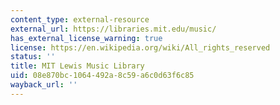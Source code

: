 ```yaml
---
content_type: external-resource
external_url: https://libraries.mit.edu/music/
has_external_license_warning: true
license: https://en.wikipedia.org/wiki/All_rights_reserved
status: ''
title: MIT Lewis Music Library
uid: 08e870bc-1064-492a-8c59-a6c0d63f6c85
wayback_url: ''
---
```

